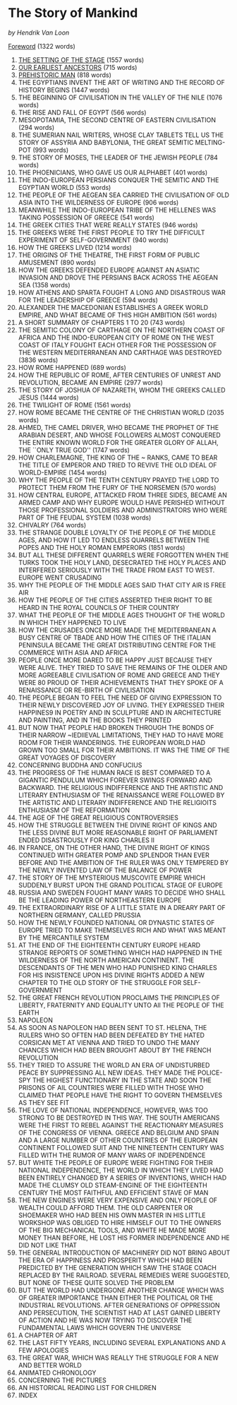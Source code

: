 The Story of Mankind
=================

*by Hendrik Van Loon*

[Foreword](https://github.com/ShoreLark/theStoryOfMankind/blob/master/Foreword.md) (1322 words)

1.  [THE SETTING OF THE STAGE](https://github.com/ShoreLark/theStoryOfMankind/blob/master/Chapter_01.md) (1557 words)
2.  [OUR EARLIEST ANCESTORS](https://github.com/ShoreLark/theStoryOfMankind/blob/master/Chapter_02.md) (715 words)
3.  [PREHISTORIC MAN](https://github.com/ShoreLark/theStoryOfMankind/blob/master/Chapter_03.md) (818 words)
4.  THE EGYPTIANS INVENT THE ART OF WRITING AND THE RECORD OF HISTORY BEGINS (1447 words)
5.  THE BEGINNING OF CIVILISATION IN THE VALLEY OF THE NILE (1076 words)
6.  THE RISE AND FALL OF EGYPT (566 words)
7.  MESOPOTAMIA, THE SECOND CENTRE OF EASTERN CIVILISATION (294 words)
8.  THE SUMERIAN NAIL WRITERS, WHOSE CLAY TABLETS TELL US
       THE STORY OF ASSYRIA AND BABYLONIA, THE GREAT SEMITIC
       MELTING-POT (993 words)
9.  THE STORY OF MOSES, THE LEADER OF THE JEWISH PEOPLE (784 words)
10. THE PHOENICIANS, WHO GAVE US OUR ALPHABET (401 words)
11. THE INDO-EUROPEAN PERSIANS CONQUER THE SEMITIC AND THE
       EGYPTIAN WORLD (553 words)
12. THE PEOPLE OF THE AEGEAN SEA CARRIED THE CIVILISATION
       OF OLD ASIA INTO THE WILDERNESS OF EUROPE (906 words)
13. MEANWHILE THE INDO-EUROPEAN TRIBE OF THE HELLENES WAS
       TAKING POSSESSION OF GREECE (541 words)
14. THE GREEK CITIES THAT WERE REALLY STATES (946 words)
15. THE GREEKS WERE THE FIRST PEOPLE TO TRY THE DIFFICULT
       EXPERIMENT OF SELF-GOVERNMENT (940 words)
16. HOW THE GREEKS LIVED (1214 words)
17. THE ORIGINS OF THE THEATRE, THE FIRST FORM OF PUBLIC
       AMUSEMENT (890 words)
18. HOW THE GREEKS DEFENDED EUROPE AGAINST AN ASIATIC INVASION AND
DROVE THE PERSIANS BACK ACROSS THE AEGEAN SEA (1358 words)
19. HOW ATHENS AND SPARTA FOUGHT A LONG AND DISASTROUS WAR
 FOR THE LEADERSHIP OF GREECE (594 words)
20. ALEXANDER THE MACEDONIAN ESTABLISHES A GREEK WORLD
EMPIRE, AND WHAT BECAME OF THIS HIGH AMBITION (561 words)
21. A SHORT SUMMARY OF CHAPTERS 1 TO 20 (743 words)
22. THE SEMITIC COLONY OF CARTHAGE ON THE NORTHERN COAST OF
 AFRICA AND THE INDO-EUROPEAN CITY OF ROME ON THE WEST
 COAST OF ITALY FOUGHT EACH OTHER FOR THE POSSESSION OF
 THE WESTERN MEDITERRANEAN AND CARTHAGE WAS DESTROYED (3836 words)
23. HOW ROME HAPPENED (689 words)
24. HOW THE REPUBLIC OF ROME, AFTER CENTURIES OF UNREST AND
 REVOLUTION, BECAME AN EMPIRE (2977 words)
25. THE STORY OF JOSHUA OF NAZARETH, WHOM THE GREEKS CALLED
 JESUS (1444 words)
26. THE TWILIGHT OF ROME (1561 words)
27. HOW ROME BECAME THE CENTRE OF THE CHRISTIAN WORLD (2035 words)
28. AHMED, THE CAMEL DRIVER, WHO BECAME THE PROPHET OF THE
 ARABIAN DESERT, AND WHOSE FOLLOWERS ALMOST CONQUERED
 THE ENTIRE KNOWN WORLD FOR THE GREATER GLORY OF
 ALLAH, THE ``ONLY TRUE GOD'' (1747 words)
29. HOW CHARLEMAGNE, THE KING OF THE ~ RANKS, CAME TO BEAR
 THE TITLE OF EMPEROR AND TRIED TO REVIVE THE OLD IDEAL
 OF WORLD-EMPIRE (1454 words)
30. WHY THE PEOPLE OF THE TENTH CENTURY PRAYED THE LORD
 TO PROTECT THEM FROM THE FURY OF THE NORSEMEN (570 words)
31. HOW CENTRAL EUROPE, ATTACKED FROM THREE SIDES, BECAME
 AN ARMED CAMP AND WHY EUROPE WOULD HAVE PERISHED
 WITHOUT THOSE PROFESSIONAL SOLDIERS AND ADMINISTRATORS
 WHO WERE PART OF THE FEUDAL SYSTEM (1038 words)
32. CHIVALRY (764 words)
33. THE STRANGE DOUBLE LOYALTY OF THE PEOPLE OF THE MIDDLE
 AGES, AND HOW IT LED TO ENDLESS QUARRELS BETWEEN THE
 POPES AND THE HOLY ROMAN EMPERORS (1851 words)
34. BUT ALL THESE DIFFERENT QUARRELS WERE FORGOTTEN WHEN
 THE TURKS TOOK THE HOLY LAND, DESECRATED THE HOLY
 PLACES AND INTERFERED SERIOUSLY WITH THE TRADE FROM
 EAST TO WEST. EUROPE WENT CRUSADING
35. WHY THE PEOPLE OF THE MIDDLE AGES SAID THAT CITY AIR
 IS FREE AIR
36. HOW THE PEOPLE OF THE CITIES ASSERTED THEIR RIGHT
 TO BE HEARD IN THE ROYAL COUNCILS OF THEIR COUNTRY
37. WHAT THE PEOPLE OF THE MIDDLE AGES THOUGHT OF THE
 WORLD IN WHICH THEY HAPPENED TO LIVE
38. HOW THE CRUSADES ONCE MORE MADE THE MEDITERRANEAN A
 BUSY CENTRE OF TBADE AND HOW THE CITIES OF THE ITALIAN
 PENINSULA BECAME THE GREAT DISTRIBUTING CENTRE FOR THE
 COMMERCE WITH ASIA AND AFRICA
39. PEOPLE ONCE MORE DARED TO BE HAPPY JUST BECAUSE THEY
 WERE ALIVE. THEY TRIED TO SAVE THE REMAINS OF THE
 OLDER AND MORE AGREEABLE CIVILISATION OF ROME AND
 GREECE AND THEY WERE 80 PROUD OF THEIR ACHIEVEMENTS
 THAT THEY SPOKE OF A RENAISSANCE OR RE-BIRTH OF
 CIVILISATION
40. THE PEOPLE BEGAN TO FEEL THE NEED OF GIVING EXPRESSION
 TO THEIR NEWLY DISCOVERED JOY OF LIVING. THEY EXPRESSED
 THEIR HAPPINES9 IN POETRY AND IN SCULPTURE AND
 IN ARCHITECTURE AND PAINTING, AND IN THE BOOKS THEY
 PRINTED
41. BUT NOW THAT PEOPLE HAD BROKEN THROUGH THE BONDS OF
 THEIR NARROW ~IEDIIEVAL LIMITATIONS, THEY HAD TO HAVE
 MORE ROOM FOR THEIR WANDERINGS. THE EUROPEAN WORLD
 HAD GROWN TOO SMALL FOR THEIR AMBITIONS. IT WAS THE
 TIME OF THE GREAT VOYAGES OF DISCOVERY
42. CONCERNING BUDDHA AND CONFUCIUS
43. THE PROGRESS OF THE HUMAN RACE IS BEST COMPARED TO A
 GIGANTIC PENDULUM WHICH FOREVER SWINGS FORWARD AND
 BACKWARD. THE RELIGIOUS INDIFFERENCE AND THE ARTISTIC
 AND LITERARY ENTHUSIASM OF THE RENAISSANCE WERE FOLLOWED
 BY THE ARTISTIC AND LITERARY INDIFFERENCE AND THE
 RELIGIOITS ENTHUSIASM OF THE REFORMATION
44. THE AGE OF THE GREAT RELIGIOUS CONTROVERSIES
45. HOW THE STRUGGLE BETWEEN THE DIVINE RIGHT OF KINGS
 AND THE LESS DIVINE BUT MORE REASONABLE RIGHT OF
 PARLIAMENT ENDED DISASTROUSLY FOR KING CHARLES II
46. IN FRANCE, ON THE OTHER HAND, THE DIVINE RIGHT OF KINGS
 CONTINUED WITH GREATER POMP AND SPLENDOR THAN EVER
 BEFORE AND THE AMBITION OF THE RULER WAS ONLY TEMPERED
 BY THE NEWLY INVENTED LAW OF THE BALANCE OF POWER
47. THE STORY OF THE MYSTERIOUS MUSCOVITE EMPIRE WHICH SUDDENLY
 BURST UPON THE GRAND POLITICAL STAGE OF EUROPE
48. RUSSIA AND SWEDEN FOUGHT MANY WARS TO DECIDE WHO
 SHALL BE THE LEADING POWER OF NORTHEASTERN EUROPE
49. THE EXTRAORDINARY RISE OF A LITTLE STATE IN A DREARY PART
 OF NORTHERN GERMANY, CALLED PRUSSIA
50. HOW THE NEWLY FOUNDED NATIONAL OR DYNASTIC STATES OF
 EUROPE TRIED TO MAKE THEMSELVES RICH AND WHAT WAS
 MEANT BY THE MERCANTILE SYSTEM
51. AT THE END OF THE EIGHTEENTH CENTURY EUROPE HEARD
 STRANGE REPORTS OF SOMETHING WHICH HAD HAPPENED IN
 THE WILDERNESS OF THE NORTH AMERICAN CONTINENT. THE
 DESCENDANTS OF THE MEN WHO HAD PUNISHED KING CHARLES
 FOR HIS INSISTENCE UPON HIS DIVINE RIGHTS ADDED A
 NEW CHAPTER TO THE OLD STORY OF THE STRUGGLE FOR SELF-
 GOVERNMENT
62. THE GREAT FRENCH REVOLUTION PROCLAIMS THE PRINCIPLES
 OF LIBERTY, FRATERNITY AND EQUALITY UNTO All THE PEOPLE
 OF THE EARTH
53. NAPOLEON
54. AS SOON AS NAPOLEON HAD BEEN SENT TO ST. HELENA, THE
 RULERS WHO SO OFTEN HAD BEEN DEFEATED BY THE HATED
 CORSICAN MET AT VIENNA AND TRIED TO UNDO THE MANY
 CHANCES WHICH HAD BEEN BROUGHT ABOUT BY THE FRENCH
 REVOLUTION
55. THEY TRIED TO ASSURE THE WORLD AN ERA OF UNDISTURBED
 PEACE BY SUPPRESSING ALL NEW IDEAS. THEY MADE THE
 POLICE-SPY THE HIGHEST FUNCTIONARY IN THE STATE AND
 SOON THE PRISONS OF AIL COUNTRIES WERE FILLED WITH
 THOSE WHO CLAIMED THAT PEOPLE HAVE THE RIGHT TO
 GOVERN THEMSELVES AS THEY SEE FIT
56. THE LOVE OF NATIONAL INDEPENDENCE, HOWEVER, WAS TOO
 STRONG TO BE DESTROYED IN THIS WAY. THE SOUTH AMERICANS
 WERE THE FIRST TO REBEL AGAINST THE REACTIONARY
 MEASURES OF THE CONGRESS OF VIENNA. GREECE AND BELGIUM
 AND SPAIN AND A LARGE NUMBER OF OTHER COUNTRIES
 OF THE EUROPEAN CONTINENT FOLLOWED SUIT AND THE
 NINETEENTH CENTURY WAS FILLED WITH THE RUMOR OF MANY
 WARS OF INDEPENDENCE
57. BUT WHITE THE PEOPLE OF EUROPE WERE FIGHTING FOR THEIR
 NATIONAL INDEPENDENCE, THE WORLD IN WHICH THEY LIVED
 HAD BEEN ENTIRELY CHANGED BY A SERIES OF INVENTIONS,
 WHICH HAD MADE THE CLUMSY OLD STEAM-ENGINE OF THE
 EIGHTEENTH CENTURY THE MOST FAITHFUL AND EFFICIENT
 STAVE OF MAN
58. THE NEW ENGINES WERE VERY EXPENSIVE AND ONLY PEOPLE
 OF WEALTH COULD AFFORD THEM. THE OLD CARPENTER OR
 SHOEMAKER WHO HAD BEEN HIS OWN MASTER IN HIS LITTLE
 WORKSHOP WAS OBLIGED TO HIRE HIMSELF OUT TO THE OWNERS
 OF THE BIG MECHANICAL TOOLS, AND WHITE HE MADE
 MORE MONEY THAN BEFORE, HE LOST HIS FORMER INDEPENDENCE
 AND HE DID NOT LIKE THAT
59. THE GENERAL INTRODUCTION OF MACHINERY DID NOT BRING
 ABOUT THE ERA OF HAPPINESS AND PROSPERITY WHICH HAD
 BEEN PREDICTED BY THE GENERATION WHICH SAW THE STAGE
 COACH REPLACED BY THE RAILROAD. SEVERAL REMEDIES
 WERE SUGGESTED, BUT NONE OF THESE QUITE SOLVED THE
 PROBLEM
60. BUT THE WORLD HAD UNDERGONE ANOTHER CHANGE WHICH WAS
 OF GREATER IMPORTANCE THAN EITHER THE POLITICAL OR THE
 INDUSTRIAL REVOLUTIONS. AFTER GENERATIONS OF OPPRESSION
 AND PERSECUTION, THE SCIENTIST HAD AT LAST GAINED
 LIBERTY OF ACTION AND HE WAS NOW TRYING TO DISCOVER
 THE FUNDAMENTAL LAWS WHICH GOVERN THE UNIVERSE
61. A CHAPTER OF ART
62. THE LAST FIFTY YEARS, INCLUDING SEVERAL EXPLANATIONS
AND A FEW APOLOGIES
63. THE GREAT WAR, WHICH WAS REALLY THE STRUGGLE FOR A
 NEW AND BETTER WORLD
64. ANIMATED CHRONOLOGY
65. CONCERNING THE PICTURES
66. AN HISTORICAL READING LIST FOR CHILDREN
67. INDEX

